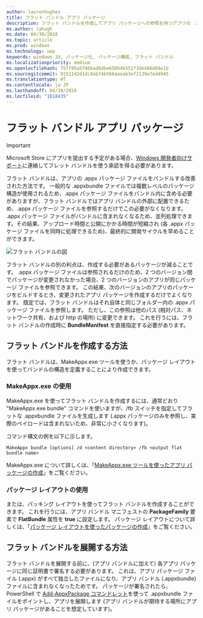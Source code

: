 ```yaml
---
author: laurenhughes
title: フラット バンドル アプリ パッケージ
description: フラット バンドルを作成してアプリ パッケージへの参照を持つアプリの .appx パッケージ ファイルをバンドルする方法について説明します。
ms.author: lahugh
ms.date: 04/30/2018
ms.topic: article
ms.prod: windows
ms.technology: uwp
keywords: windows 10, パッケージ化, パッケージ構成, フラット バンドル
ms.localizationpriority: medium
ms.openlocfilehash: 757f95a5f46bad6dbe650b4b552f3de486d84e1b
ms.sourcegitcommit: 91511d2d1dc8ab74b566aaeab3ef2139e7ed4945
ms.translationtype: HT
ms.contentlocale: ja-JP
ms.lasthandoff: 04/30/2018
ms.locfileid: "1818435"
---
```

# <a name="flat-bundle-app-packages"></a>フラット バンドル アプリ パッケージ 

> [!IMPORTANT]
> Microsoft Store にアプリを提出する予定がある場合、[Windows 開発者向けサポート](https://developer.microsoft.com/windows/support)に連絡してフレット バンドルを使う承認を得る必要があります。

フラット バンドルは、アプリの .appx パッケージ ファイルをバンドルする改善された方法です。 一般的な .appxbundle ファイルでは複数レベルのパッケージ構造が使用されるため、.appx パッケージ ファイルをバンドル内に含める必要がありますが、フラット バンドルではアプリ バンドルの外部に配置できるため、.appx パッケージ ファイルを参照するだけでこの必要がなくなります。 .appx パッケージ ファイルがバンドルに含まれなくなるため、並列処理できます。その結果、アップロード時間と公開にかかる時間が短縮され (各 .appx パッケージ ファイルを同時に処理できるため)、最終的に開発サイクルを早めることができます。

![フラット バンドルの図](images/bundle-combined.png)

フラット バンドルの別の利点は、作成する必要があるパッケージが減ることです。 .appx パッケージ ファイルは参照されるだけのため、2 つのバージョン間でパッケージが変更されなかった場合、2 つのバージョンのアプリが同じパッケージ ファイルを参照できます。 この結果、次のバージョンのアプリのパッケージをビルドするとき、変更されたアプリ パッケージを作成するだけでよくなります。
既定では、フラット バンドルはそれ自体と同じフォルダー内の .appx パッケージ ファイルを参照します。 ただし、この参照は他のパス (相対パス、ネットワーク共有、および http の場所) に変更できます。 これを行うには、フラット バンドルの作成時に **BundleManifest** を直接指定する必要があります。 

## <a name="how-to-create-a-flat-bundle"></a>フラット バンドルを作成する方法

フラット バンドルは、MakeAppx.exe ツールを使うか、パッケージ レイアウトを使ってバンドルの構造を定義することにより作成できます。

### <a name="using-makeappxexe"></a>MakeAppx.exe の使用
MakeAppx.exe を使ってフラット バンドルを作成するには、通常どおり "MakeAppx.exe bundle" コマンドを使いますが、/fb スイッチを指定してフラットな .appxbundle ファイルを生成します (.appx パッケージのみを参照し、実際のペイロードは含まれないため、非常に小さくなります)。 

コマンド構文の例を以下に示します。

```syntax
MakeAppx bundle [options] /d <content directory> /fb <output flat bundle name>
```

MakeAppx.exe について詳しくは、「[MakeAppx.exe ツールを使ったアプリ パッケージの作成](https://docs.microsoft.com/windows/uwp/packaging/create-app-package-with-makeappx-tool)」をご覧ください。

### <a name="using-packaging-layout"></a>パッケージ レイアウトの使用
または、パッキング レイアウトを使ってフラット バンドルを作成することができます。 これを行うには、アプリ バンドル マニフェストの **PackageFamily** 要素で **FlatBundle** 属性を **true** に設定します。 パッケージ レイアウトについて詳しくは、「[パッケージ レイアウトを使ったパッケージの作成](packaging-layout.md)」をご覧ください。

## <a name="how-to-deploy-a-flat-bundle"></a>フラット バンドルを展開する方法 
フラット バンドルを展開する前に、(アプリ バンドルに加えて) 各アプリ パッケージに同じ証明書で署名する必要があります。 これは、アプリ パッケージ ファイル (.appx) がすべて独立したファイルになり、アプリ バンドル (.appxbundle) ファイルに含まれなくなったためです。 パッケージが署名されたら、PowerShell で [Add-AppxPackage コマンドレット](https://docs.microsoft.com/powershell/module/appx/add-appxpackage?view=win10-ps)を使って .appxbundle ファイルをポイントし、アプリを展開します (アプリ バンドルが期待する場所にアプリ パッケージがあることを想定しています)。 